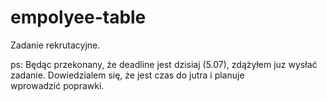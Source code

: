 # empolyee-table
Zadanie rekrutacyjne.

ps: Będąc przekonany, że deadline jest dzisiaj (5.07), zdążyłem juz wysłać zadanie. Dowiedzialem się, że jest czas do jutra i planuje wprowadzić poprawki.
